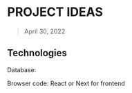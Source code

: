 # PROJECT IDEAS

> April 30, 2022

## Technologies

Database:

Browser code: React or Next for frontend

##
